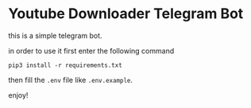 # Youtube Downloader Telegram Bot

this is a simple telegram bot.

in order to use it first enter the following command

 ```pip3 install -r requirements.txt```

then fill the `.env` file like `.env.example`.

enjoy!

